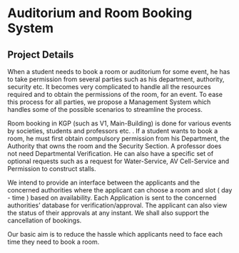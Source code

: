 # Auditorium and Room Booking System

## Project Details
When a student needs to book a room or auditorium for some event, he has to take
permission from several parties such as his department, authority, security etc.
It becomes very complicated to handle all the resources required and to obtain the
permissions of the room, for an event. To ease this process for all parties, we
propose a Management System which handles some of the possible scenarios to
streamline the process.  

Room booking in KGP (such as V1, Main-Building) is done for various events by
societies, students and professors etc. . If a student wants to book a room, he must
first obtain compulsory permission from his Department, the Authority that owns the
room and the Security Section. A professor does not need Departmental Verification.
He can also have a specific set of optional requests such as a request for
Water-Service, AV Cell-Service and Permission to construct stalls.  

We intend to provide an interface between the applicants and the concerned
authorities where the applicant can choose a room and slot ( day - time ) based on
availability. Each Application is sent to the concerned authorities’ database for
verification/approval. The applicant can also view the status of their approvals at any
instant. We shall also support the cancellation of bookings.  

Our basic aim is to reduce the hassle which applicants need to face each time they
need to book a room.
